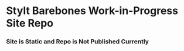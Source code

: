 # Stylt Barebones Work-in-Progress Site Repo

### Site is Static and Repo is Not Published Currently